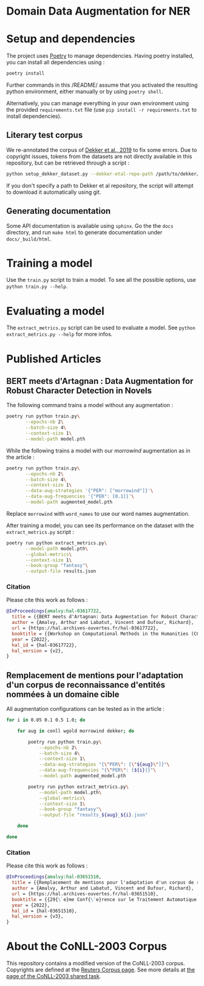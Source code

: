 # Domain Data Augmentation for NER


# Setup and dependencies

The project uses [Poetry](https://python-poetry.org/) to manage dependencies. Having poetry installed, you can install all dependencies using :

```sh
poetry install
```

Further commands in this /README/ assume that you activated the resulting python environment, either manually or by using `poetry shell`.

Alternatively, you can manage everything in your own environment using the provided `requirements.txt` file (use `pip install -r requirements.txt` to install dependencies).

## Literary test corpus

We re-annotated the corpus of [Dekker et al., 2019](https://peerj.com/articles/cs-189/#named-entity-recognition-experiments-and-results) to fix some errors. Due to copyright issues, tokens from the datasets are not directly available in this repository, but can be retrieved through a script :

```sh
python setup_dekker_dataset.py --dekker-etal-repo-path /path/to/dekker/repository
```

If you don't specify a path to Dekker et al repository, the script will attempt to download it automatically using git.

## Generating documentation
 
Some API documentation is available using `sphinx`. Go the the `docs` directory, and run `make html` to generate documentation under `docs/_build/html`.


# Training a model

Use the `train.py` script to train a model. To see all the possible options, use `python train.py --help`.


# Evaluating a model

The `extract_metrics.py` script can be used to evaluate a model. See `python extract_metrics.py --help` for more infos.


# Published Articles

## BERT meets d'Artagnan : Data Augmentation for Robust Character Detection in Novels

The following command trains a model without any augmentation :

```sh
poetry run python train.py\
       --epochs-nb 2\
       --batch-size 4\
       --context-size 1\
       --model-path model.pth
```

While the following trains a model with our *morrowind* augmentation as in the article :

```sh
poetry run python train.py\
       --epochs-nb 2\
       --batch-size 4\
       --context-size 1\
       --data-aug-strategies '{"PER": ["morrowind"]}'\
       --data-aug-frequencies '{"PER": [0.1]}'\
       --model-path augmented_model.pth
```

Replace `morrowind` with `word_names` to use our word names augmentation.

After training a model, you can see its performance on the dataset with the `extract_metrics.py` script :

```sh
poetry run python extract_metrics.py\
       --model-path model.pth\
       --global-metrics\
       --context-size 1\
       --book-group "fantasy"\
       --output-file results.json
```

### Citation

Please cite this work as follows :

```bibtex
@InProceedings{amalvy:hal-03617722,
  title = {{BERT meets d'Artagnan: Data Augmentation for Robust Character Detection in Novels}},
  author = {Amalvy, Arthur and Labatut, Vincent and Dufour, Richard},
  url = {https://hal.archives-ouvertes.fr/hal-03617722},
  booktitle = {{Workshop on Computational Methods in the Humanities (COMHUM)}},
  year = {2022},
  hal_id = {hal-03617722},
  hal_version = {v2},
}
```


## Remplacement de mentions pour l'adaptation d'un corpus de reconnaissance d'entités nommées à un domaine cible

All augmentation configurations can be tested as in the article :

```sh
for i in 0.05 0.1 0.5 1.0; do

    for aug in conll wgold morrowind dekker; do

		poetry run python train.py\
			--epochs-nb 2\
			--batch-size 4\
			--context-size 1\
			--data-aug-strategies "{\"PER\": [\"${aug}\"]}"\
			--data-aug-frequencies "{\"PER\": [${i}]}"\
			--model-path augmented_model.pth

		poetry run python extract_metrics.py\
			--model-path model.pth\
			--global-metrics\
			--context-size 1\
			--book-group "fantasy"\
			--output-file "results_${aug}_${i}.json"

    done

done
```

### Citation

Please cite this work as follows :

```bibtex
@InProceedings{amalvy:hal-03651510,
  title = {{Remplacement de mentions pour l'adaptation d'un corpus de reconnaissance d'entit{\'e}s nomm{\'e}es {\`a} un domaine cible}},
  author = {Amalvy, Arthur and Labatut, Vincent and Dufour, Richard},
  url = {https://hal.archives-ouvertes.fr/hal-03651510},
  booktitle = {{29{\`e}me Conf{\'e}rence sur le Traitement Automatique des Langues Naturelles (TALN)}},
  year = {2022},
  hal_id = {hal-03651510},
  hal_version = {v3},
}
```


# About the CoNLL-2003 Corpus

This repository contains a modified version of the CoNLL-2003 corpus. Copyrights are defined at the [Reuters Corpus page](https://trec.nist.gov/data/reuters/reuters.html). See more details at [the page of the CoNLL-2003 shared task](https://www.clips.uantwerpen.be/conll2003/ner/).
